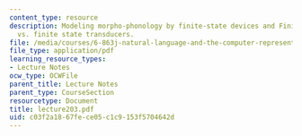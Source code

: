 ```yaml
---
content_type: resource
description: Modeling morpho-phonology by finite-state devices and Finite-state automata
  vs. finite state transducers.
file: /media/courses/6-863j-natural-language-and-the-computer-representation-of-knowledge-spring-2003/c03f2a1867fece05c1c9153f5704642d_lecture203.pdf
file_type: application/pdf
learning_resource_types:
- Lecture Notes
ocw_type: OCWFile
parent_title: Lecture Notes
parent_type: CourseSection
resourcetype: Document
title: lecture203.pdf
uid: c03f2a18-67fe-ce05-c1c9-153f5704642d
---
```

